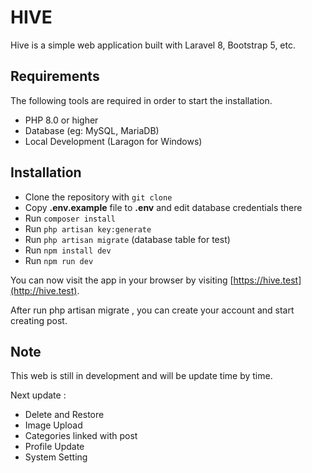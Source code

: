 # HIVE

Hive is a simple web application built with Laravel 8, Bootstrap 5, etc.

## Requirements

The following tools are required in order to start the installation.

* PHP 8.0 or higher
* Database (eg: MySQL, MariaDB)
* Local Development (Laragon for Windows)

## Installation

- Clone the repository with `git clone`
- Copy __.env.example__ file to __.env__ and edit database credentials there
- Run `composer install`
- Run `php artisan key:generate`
- Run `php artisan migrate` (database table for test)
- Run `npm install dev`
- Run `npm run dev`

You can now visit the app in your browser by visiting [https://hive.test](http://hive.test).

After run php artisan migrate , you can create your account and start creating post.

## Note
This web is still in development and will be update time by time.

Next update :
- Delete and Restore
- Image Upload
- Categories linked with post
- Profile Update
- System Setting
